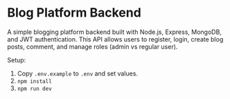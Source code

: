 
# Blog Platform Backend
A simple blogging platform backend built with Node.js, Express, MongoDB, and JWT authentication.
This API allows users to register, login, create blog posts, comment, and manage roles (admin vs regular user).


Setup:
1. Copy `.env.example` to `.env` and set values.
2. `npm install`
3. `npm run dev`
